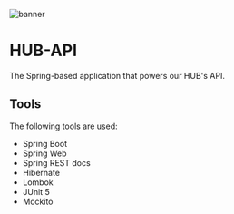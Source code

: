 ![banner](https://static.experimentalplayers.org/hub-banner.jpg)

# HUB-API

The Spring-based application that powers our HUB's API.

## Tools

The following tools are used:

 [//]: # (TODO: table format with tool description) 

- Spring Boot
- Spring Web
- Spring REST docs
- Hibernate
- Lombok
- JUnit 5
- Mockito
